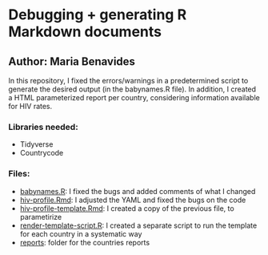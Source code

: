 # Debugging + generating R Markdown documents

## Author: Maria Benavides

In this repository, I fixed the errors/warnings in a predetermined script to generate the desired output (in the babynames.R file). In addition, I created a HTML parameterized report per country, considering information available for HIV rates. 

### Libraries needed: 

* Tidyverse
* Countrycode

### Files: 

* [babynames.R](babynames.R): I fixed the bugs and added comments of what I changed
* [hiv-profile.Rmd](hiv-profile.Rmd): I adjusted the YAML and fixed the bugs on the code
* [hiv-profile-template.Rmd](hiv-profile-template.Rmd): I created a copy of the previous file, to parametirize 
* [render-template-script.R](render-template-script.R): I created a separate script to run the template for each country in a systematic way
* [reports](reports): folder for the countries reports 

